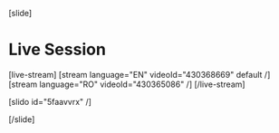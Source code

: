 [slide]
# Live Session

[live-stream]
[stream language="EN" videoId="430368669" default /]
[stream language="RO" videoId="430365086" /]
[/live-stream]

[slido id="5faavvrx" /]

[/slide]